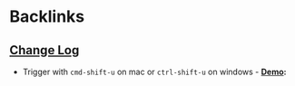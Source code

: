 
# Backlinks
## [Change Log](<Change Log.md>)
- Trigger with `cmd-shift-u` on mac or `ctrl-shift-u` on windows
                - **[Demo](<Demo.md>):**

